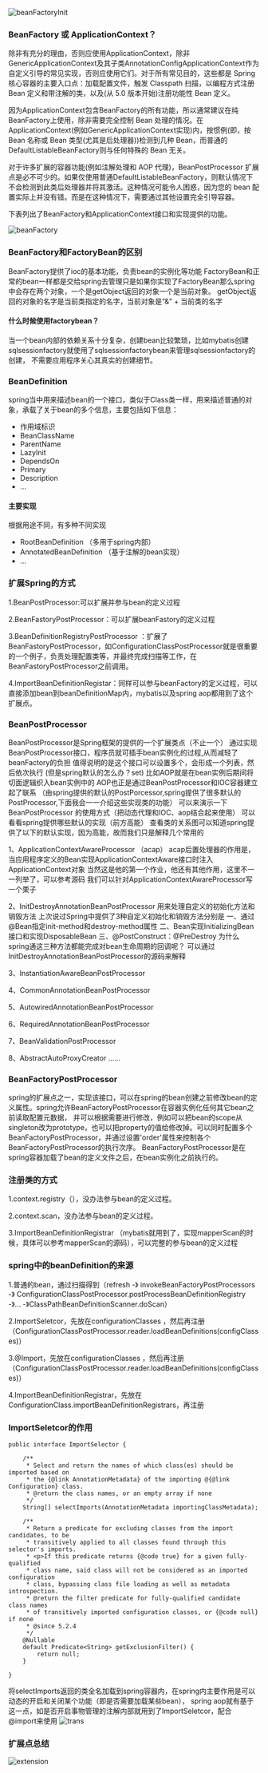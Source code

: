 ![beanFactoryInit](../../images/beanFactoryInit.png)

### BeanFactory 或 ApplicationContext？

除非有充分的理由，否则应使用ApplicationContext，除非GenericApplicationContext及其子类AnnotationConfigApplicationContext作为自定义引导的常见实现，否则应使用它们。对于所有常见目的，这些都是 Spring 核心容器的主要入口点：加载配置文件，触发 Classpath 扫描，以编程方式注册 Bean 定义和带注解的类，以及(从 5.0 版本开始)注册功能性 Bean 定义。

因为ApplicationContext包含BeanFactory的所有功能，所以通常建议在纯BeanFactory上使用，除非需要完全控制 Bean 处理的情况。在ApplicationContext(例如GenericApplicationContext实现)内，按惯例(即，按 Bean 名称或 Bean 类型(尤其是后处理器))检测到几种 Bean，而普通的DefaultListableBeanFactory则与任何特殊的 Bean 无关。

对于许多扩展的容器功能(例如注解处理和 AOP 代理)，BeanPostProcessor 扩展点是必不可少的。如果仅使用普通DefaultListableBeanFactory，则默认情况下不会检测到此类后处理器并将其激活。这种情况可能令人困惑，因为您的 bean 配置实际上并没有错。而是在这种情况下，需要通过其他设置完全引导容器。

下表列出了BeanFactory和ApplicationContext接口和实现提供的功能。

![beanFactory](../../images/beanFactory.png)

### BeanFactory和FactoryBean的区别
BeanFactory提供了ioc的基本功能，负责bean的实例化等功能
FactoryBean和正常的bean一样都是交给spring去管理只是如果你实现了FactoryBean那么spring中会存在两个对象，一个是getObject返回的对象一个是当前对象。
getObject返回的对象的名字是当前类指定的名字，当前对象是“&” + 当前类的名字

#### 什么时候使用factorybean？
当一个bean内部的依赖关系十分复杂，创建bean比较繁琐，比如mybatis创建sqlsessionfactory就使用了sqlsessionfactorybean来管理sqlsessionfactory的创建，
不需要应用程序关心其真实的创建细节。

### BeanDefinition
spring当中用来描述bean的一个接口，类似于Class类一样，用来描述普通的对象，承载了关于bean的多个信息，主要包括如下信息：

- 作用域标识
- BeanClassName
- ParentName
- LazyInit
- DependsOn
- Primary
- Description
- ...

#### 主要实现
根据用途不同，有多种不同实现

- RootBeanDefinition （多用于spring内部）
- AnnotatedBeanDefinition （基于注解的bean实现）
- ...

### 扩展Spring的方式
1.BeanPostProcessor:可以扩展并参与bean的定义过程

2.BeanFastoryPostProcessor：可以扩展beanFastory的定义过程

3.BeanDefinitionRegistryPostProcessor ：扩展了BeanFastoryPostProcessor，如ConfigurationClassPostProcessor就是很重要的一个例子，负责处理配置类等，并最终完成扫描等工作，在BeanFastoryPostProcessor之前调用。

4.ImportBeanDefinitionRegistar：同样可以参与beanFactory的定义过程，可以直接添加bean到beanDefinitionMap内，mybatis以及spring aop都用到了这个扩展点。


### BeanPostProcessor
BeanPostProcessor是Spring框架的提供的一个扩展类点（不止一个）
通过实现BeanPostProcessor接口，程序员就可插手bean实例化的过程,从而减轻了beanFactory的负担
值得说明的是这个接口可以设置多个，会形成一个列表，然后依次执行
(但是spring默认的怎么办？set)
比如AOP就是在bean实例后期间将切面逻辑织入bean实例中的
AOP也正是通过BeanPostProcessor和IOC容器建立起了联系
（由spring提供的默认的PostPorcessor,spring提供了很多默认的PostProcessor,下面我会一一介绍这些实现类的功能）
可以来演示一下 BeanPostProcessor 的使用方式（把动态代理和IOC、aop结合起来使用）
可以看看spring提供哪些默认的实现（前方高能）
查看类的关系图可以知道spring提供了以下的默认实现，因为高能，故而我们只是解释几个常用的

1、ApplicationContextAwareProcessor （acap）
    acap后置处理器的作用是，当应用程序定义的Bean实现ApplicationContextAware接口时注入ApplicationContext对象
    当然这是他的第一个作业，他还有其他作用，这里不一一列举了，可以参考源码
    我们可以针对ApplicationContextAwareProcessor写一个栗子
    
2、InitDestroyAnnotationBeanPostProcessor
    用来处理自定义的初始化方法和销毁方法
    上次说过Spring中提供了3种自定义初始化和销毁方法分别是
    一、通过@Bean指定init-method和destroy-method属性
    二、Bean实现InitializingBean接口和实现DisposableBean
    三、@PostConstruct：@PreDestroy
    为什么spring通这三种方法都能完成对bean生命周期的回调呢？
    可以通过InitDestroyAnnotationBeanPostProcessor的源码来解释
    
3、InstantiationAwareBeanPostProcessor

4、CommonAnnotationBeanPostProcessor

5、AutowiredAnnotationBeanPostProcessor

6、RequiredAnnotationBeanPostProcessor

7、BeanValidationPostProcessor

8、AbstractAutoProxyCreator
   ......

### BeanFactoryPostProcessor
spring的扩展点之一，实现该接口，可以在spring的bean创建之前修改bean的定义属性。spring允许BeanFactoryPostProcessor在容器实例化任何其它bean之前读取配置元数据，
并可以根据需要进行修改，例如可以把bean的scope从singleton改为prototype，也可以把property的值给修改掉。可以同时配置多个BeanFactoryPostProcessor，并通过设置'order'属性来控制各个BeanFactoryPostProcessor的执行次序。
BeanFactoryPostProcessor是在spring容器加载了bean的定义文件之后，在bean实例化之前执行的。

### 注册类的方式
1.context.registry（），没办法参与bean的定义过程。

2.context.scan，没办法参与bean的定义过程。

3.ImportBeanDefinitionRegistrar （mybatis就用到了，实现mapperScan的时候，具体可以参考mapperScan的源码），可以完整的参与bean的定义过程

### spring中的beanDefinition的来源

1.普通的bean，通过扫描得到（refresh -》 invokeBeanFactoryPostProcessors -》 ConfigurationClassPostProcessor.postProcessBeanDefinitionRegistry -》... -》ClassPathBeanDefinitionScanner.doScan）

2.ImportSeletcor，先放在configurationClasses ，然后再注册（ConfigurationClassPostProcessor.reader.loadBeanDefinitions(configClasses)）

3.@Import，先放在configurationClasses ，然后再注册（ConfigurationClassPostProcessor.reader.loadBeanDefinitions(configClasses)）

4.ImportBeanDefinitionRegistrar，先放在ConfigurationClass.importBeanDefinitionRegistrars，再注册


### ImportSeletcor的作用

```
public interface ImportSelector {

	/**
	 * Select and return the names of which class(es) should be imported based on
	 * the {@link AnnotationMetadata} of the importing @{@link Configuration} class.
	 * @return the class names, or an empty array if none
	 */
	String[] selectImports(AnnotationMetadata importingClassMetadata);

	/**
	 * Return a predicate for excluding classes from the import candidates, to be
	 * transitively applied to all classes found through this selector's imports.
	 * <p>If this predicate returns {@code true} for a given fully-qualified
	 * class name, said class will not be considered as an imported configuration
	 * class, bypassing class file loading as well as metadata introspection.
	 * @return the filter predicate for fully-qualified candidate class names
	 * of transitively imported configuration classes, or {@code null} if none
	 * @since 5.2.4
	 */
	@Nullable
	default Predicate<String> getExclusionFilter() {
		return null;
	}

}
```

将selectImports返回的类全名加载到spring容器内，在spring内主要作用是可以动态的开启和关闭某个功能（即是否需要加载某些bean），
spring aop就有基于这一点，如是否开启事物管理的注解内部就用到了ImportSeletcor，配合@import来使用
![trans](../../images/trans.png)

### 扩展点总结

![extension](../../images/extension.png)






